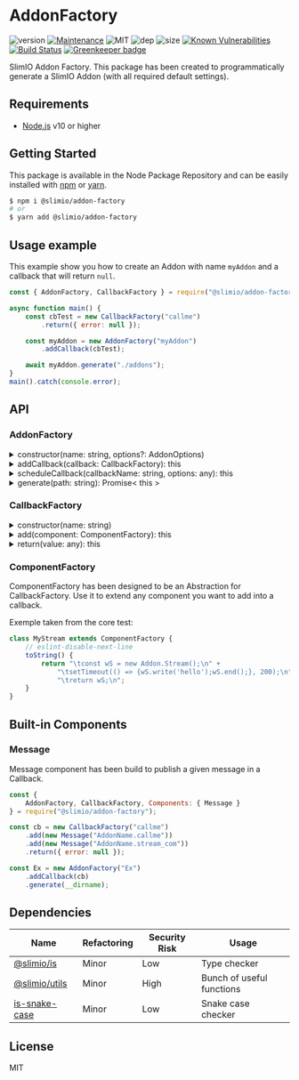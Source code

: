 # AddonFactory
![version](https://img.shields.io/badge/dynamic/json.svg?url=https://raw.githubusercontent.com/SlimIO/Addon-Factory/master/package.json?token=AOgWw3vrgQuu-U4fz1c7yYZyc7XJPNtrks5catjdwA%3D%3D&query=$.version&label=Version)
[![Maintenance](https://img.shields.io/badge/Maintained%3F-yes-green.svg)](https://github.com/SlimIO/Addon-Factory/commit-activity)
![MIT](https://img.shields.io/github/license/mashape/apistatus.svg)
![dep](https://img.shields.io/david/SlimIO/Addon-Factory)
![size](https://img.shields.io/github/languages/code-size/SlimIO/Addon-Factory)
[![Known Vulnerabilities](https://snyk.io//test/github/SlimIO/Addon-Factory/badge.svg?targetFile=package.json)](https://snyk.io//test/github/SlimIO/Addon-Factory?targetFile=package.json)
[![Build Status](https://travis-ci.com/SlimIO/Addon-Factory.svg?branch=master)](https://travis-ci.com/SlimIO/Addon-Factory) [![Greenkeeper badge](https://badges.greenkeeper.io/SlimIO/Addon-Factory.svg)](https://greenkeeper.io/)

SlimIO Addon Factory. This package has been created to programmatically generate a SlimIO Addon (with all required default settings).

## Requirements
- [Node.js](https://nodejs.org/en/) v10 or higher

## Getting Started

This package is available in the Node Package Repository and can be easily installed with [npm](https://docs.npmjs.com/getting-started/what-is-npm) or [yarn](https://yarnpkg.com).

```bash
$ npm i @slimio/addon-factory
# or
$ yarn add @slimio/addon-factory
```

## Usage example

This example show you how to create an Addon with name `myAddon` and a callback that will return `null`.

```js
const { AddonFactory, CallbackFactory } = require("@slimio/addon-factory");

async function main() {
    const cbTest = new CallbackFactory("callme")
        .return({ error: null });

    const myAddon = new AddonFactory("myAddon")
        .addCallback(cbTest);

    await myAddon.generate("./addons");
}
main().catch(console.error);
```

## API

### AddonFactory

<details><summary>constructor(name: string, options?: AddonOptions)</summary>

Create a new Addon Factory. First argument is the name of the Addon.
```js
const myAddon = new AddonFactory("myAddon");
```

Available options are:

| name | default value | description |
| --- | --- | --- |
| splitCallbackRegistration | **true** | separe function declaration from callback declaration |

</details>

<details><summary>addCallback(callback: CallbackFactory): this</summary>

Add a given Callback to the Addon. The callback must be created using the CallbackFactory class.
</details>

<details><summary>scheduleCallback(callbackName: string, options: any): this</summary>

Schedule a callback by his name (must has been declared with addCallback before). Options are the same as the SlimIO Official Scheduler.
</details>

<details><summary>generate(path: string): Promise< this ></summary>

Generate addon at the given **path** location.
</details>

### CallbackFactory

<details><summary>constructor(name: string)</summary>

Create a new CallbackFactory Object with a given **name** (the name of the callback). name must be indented in snake_case.
</details>

<details><summary>add(component: ComponentFactory): this</summary>

Add a new ComponentFactory. Look at the ComponentFactory and Built-in components sections.
</details>

<details><summary>return(value: any): this</summary>

Return any value. Under the hood we use **JSON.stringify** to put your value in the String source.
</details>

### ComponentFactory
ComponentFactory has been designed to be an Abstraction for CallbackFactory. Use it to extend any component you want to add into a callback.

Exemple taken from the core test:
```js
class MyStream extends ComponentFactory {
    // eslint-disable-next-line
    toString() {
        return "\tconst wS = new Addon.Stream();\n" +
            "\tsetTimeout(() => {wS.write('hello');wS.end();}, 200);\n" +
            "\treturn wS;\n";
    }
}
```

## Built-in Components

### Message
Message component has been build to publish a given message in a Callback.
```js
const {
    AddonFactory, CallbackFactory, Components: { Message }
} = require("@slimio/addon-factory");

const cb = new CallbackFactory("callme")
    .add(new Message("AddonName.callme"))
    .add(new Message("AddonName.stream_com"))
    .return({ error: null });

const Ex = new AddonFactory("Ex")
    .addCallback(cb)
    .generate(__dirname);
```

## Dependencies

|Name|Refactoring|Security Risk|Usage|
|---|---|---|---|
|[@slimio/is](https://github.com/SlimIO/is#readme)|Minor|Low|Type checker|
|[@slimio/utils](https://github.com/SlimIO/Utils#readme)|Minor|High|Bunch of useful functions|
|[is-snake-case](https://github.com/sunitJindal/is-snake-case#readme)|Minor|Low|Snake case checker|

## License
MIT
